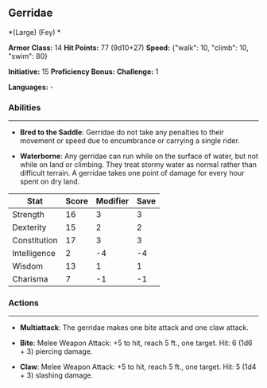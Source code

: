 ## Gerridae
*(Large) (Fey) *

**Armor Class:** 14
**Hit Points:** 77 (9d10+27)
**Speed:** {"walk": 10, "climb": 10, "swim": 80}

**Initiative:** 15
**Proficiency Bonus:**
**Challenge:** 1

**Languages:** -

### Abilities
 --- 
- **Bred to the Saddle**: Gerridae do not take any penalties to their movement or speed due to encumbrance or carrying a single rider.

- **Waterborne**: Any gerridae can run while on the surface of water, but not while on land or climbing. They treat stormy water as normal rather than difficult terrain. A gerridae takes one point of damage for every hour spent on dry land.



| Stat | Score | Modifier | Save |
| ---- | ---- | ---- | ---- |
| Strength | 16 | 3 | 3 |
| Dexterity | 15 | 2 | 2 |
| Constitution | 17 | 3 | 3 |
| Intelligence | 2 | -4 | -4 |
| Wisdom | 13 | 1 | 1 |
| Charisma | 7 | -1 | -1 |

### Actions
 --- 
- **Multiattack**: The gerridae makes one bite attack and one claw attack.

- **Bite**: Melee Weapon Attack: +5 to hit, reach 5 ft., one target. Hit: 6 (1d6 + 3) piercing damage.

- **Claw**: Melee Weapon Attack: +5 to hit, reach 5 ft., one target. Hit: 5 (1d4 + 3) slashing damage.

